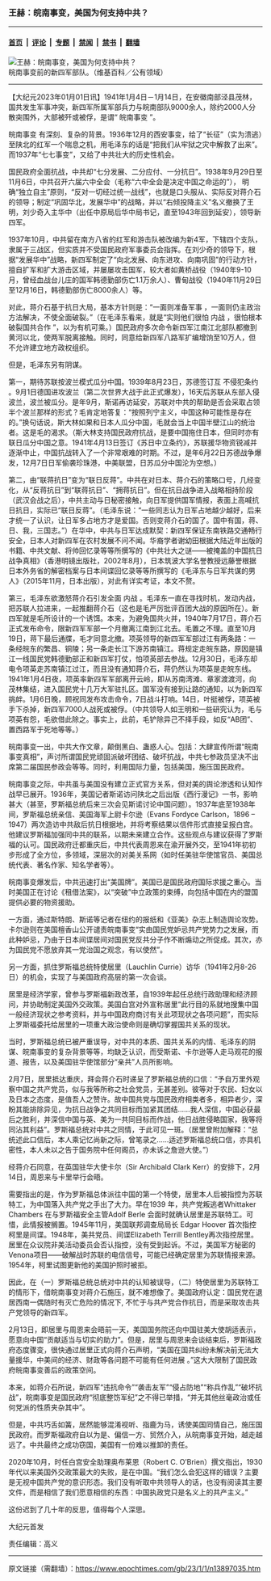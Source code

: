 ### 王赫：皖南事变，美国为何支持中共？

---

#### [首页](../../../..?n13897035) &nbsp;|&nbsp; [评论](../../../../../epoch-comment?n13897035) &nbsp;|&nbsp; [专题](../../../../../epoch-special?n13897035) &nbsp;|&nbsp; [禁闻](../../../../../epoch-news?n13897035) &nbsp;|&nbsp; [禁书](../../../../../books?n13897035) &nbsp;|&nbsp; [翻墙](https://github.com/gfw-breaker/nogfw/blob/master/README.md?n13897035)


<div><img alt="王赫：皖南事变，美国为何支持中共？" class="attachment-djy_600_400 size-djy_600_400 wp-post-image" src="https://i.epochtimes.com/assets/uploads/2021/04/id12898628-1941N4A-600x400-1.jpeg"/>
<div class="caption">
 皖南事变前的新四军部队。（维基百科／公有领域）
</div></div><hr/><div class="post_content" id="artbody" itemprop="articleBody">
 <!-- article content begin -->
 <p>
  【大纪元2023年01月01日讯】1941年1月4日－1月14日，在安徽南部泾县茂林，国共发生军事冲突，新四军所属军部兵力与皖南部队9000余人，除约2000人分散突围外，大部被歼或被俘，是谓“
  <ok href="https://www.epochtimes.com/gb/tag/%E7%9A%96%E5%8D%97%E4%BA%8B%E5%8F%98.html">
   皖南事变
  </ok>
  ”。
 </p>
 <p>
  <ok href="https://www.epochtimes.com/gb/tag/%E7%9A%96%E5%8D%97%E4%BA%8B%E5%8F%98.html">
   皖南事变
  </ok>
  有深刻、复杂的背景。1936年12月的西安事变，给了“长征”（实为溃逃）至陕北的红军一个喘息之机，用毛泽东的话是“把我们从牢狱之灾中解救了出来”。而1937年“七七事变”，又给了中共壮大的历史性机会。
 </p>
 <p>
  国民政府全面抗战，中共却“七分发展、二分应付、一分抗日”。1938年9月29日至11月6日，中共召开六届六中全会（毛称“六中全会是决定中国之命运的”）， 明确“独立自主”原则，“反对一切经过统一战线”，也就是口头服从、实际反对蒋介石的领导；制定“巩固华北，发展华中”的战略，并以“右倾投降主义”名义撤换了王明，刘少奇入主华中（出任中原局后华中局书记，直至1943年回到延安），领导新四军。
 </p>
 <p>
  1937年10月，中共留在南方八省的红军和游击队被改编为新4军，下辖四个支队，隶属于三战区，但实质并不受国民政府军事委员会指挥。在刘少奇的领导下，根据“发展华中”战略，新四军制定了“向北发展、向东进攻、向南巩固”的行动方针，擅自扩军和扩大游击区域，并屡屡攻击国军，较大者如黄桥战役（1940年9-10月，曾经血战台儿庄的国军韩德勤部伤亡1.1万余人）、曹甸战役（1940年11月29日至12月16日，韩德勤部伤亡8000余人）等。
 </p>
 <p>
  对此，蒋介石基于抗日大局，基本方针则是：“一面则准备军事 ，一面则仍主政治方法解决，不使全面破裂。”（在毛泽东看来，就是“实则他们很怕
  <ok href="https://www.epochtimes.com/gb/tag/%E5%86%85%E6%88%98.html">
   内战
  </ok>
  ，很怕根本破裂国共合作 ”，以为有机可乘。）国民政府多次命令新四军江南江北部队都撤到黄河以北，使两军脱离接触。同时，同意给新四军八路军扩编增饷至10万人，但不允许建立地方政权组织。
 </p>
 <p>
  但是，毛泽东另有阴谋。
 </p>
 <p>
  第一，期待苏联按波兰模式瓜分中国。1939年8月23日，苏德签订互
  <ok href="https://www.epochtimes.com/gb/tag/%E4%B8%8D%E4%BE%B5%E7%8A%AF%E6%9D%A1%E7%BA%A6.html">
   不侵犯条约
  </ok>
  。9月1日德国进攻波兰（第二次世界大战于此正式爆发），16天后苏联从东部入侵波兰，波兰被瓜分。是年9月，斯诺再访延安，苏联对中共的帮助是否会采取占领半个波兰那样的形式？毛肯定地答复：“按照列宁主义，中国这种可能性是存在的。”换句话说，斯大林如果和日本人瓜分中国，毛就会当上中国半壁江山的统治者。这是毛的渴求。（斯大林支持国民政府抗战，是要中国拖住日本，但同时亦有联日瓜分中国之意。1941年4月13日签订《苏日中立条约》，苏联援华物资锐减并逐渐中止，中国抗战转入了一个非常艰难的时期。不过，是年6月22日苏德战争爆发，12月7日日军偷袭珍珠港，中美联盟，日苏瓜分中国沦为空想。）
 </p>
 <p>
  第二，由“联蒋抗日”变为“联日反蒋”。中共在对日本、蒋介石的策略口号，几经变化，从“反蒋抗日”到“联蒋抗日”、“拥蒋抗日”。但在抗日战争进入战略相持阶段（武汉会战之后），中共主动与日秘密接触，向日军提供国军情报，表面上高喊抗日抗日，实际已“联日反蒋”。（毛泽东说：“一些同志认为日军占地越少越好，后来才统一了认识，让日军多占地方才是爱国。否则变蒋介石的国了。国中有国，蒋、日、我，三国志。”）在华中，中共与日军达成默契：新四军保证东南铁路交通畅行安全，日本人对新四军在农村发展不问不闻。华裔学者谢幼田根据大陆近年出版的书籍、中共文献、将帅回忆录等等所撰写的《中共壮大之谜——被掩盖的中国抗日战争真相》（香港明镜出版社，2002年8月），日本筑波大学名誉教授远藤誉根据日本外务省的解密档案与日本间谍回忆录等等所撰写的《毛泽东与日军共谋的男人》（2015年11月，日本出版），对此有详实考证，本文不赘。
 </p>
 <p>
  第三，毛泽东欲激怒蒋介石引发全面
  <ok href="https://www.epochtimes.com/gb/tag/%E5%86%85%E6%88%98.html">
   内战
  </ok>
  。毛泽东一直在寻找时机，发动内战，把苏联人拉进来，一起推翻蒋介石（这也是毛严厉批评百团大战的原因所在）。新四军就是毛所设计的一个诱饵。本来，为避免国共火并，1940年7月17日，蒋介石正式发布命令，限新四军军部一个月撤离江南到江北去。毛置之不理。直至10月19日，蒋下最后通牒，毛才同意北撤。项英领导的新四军军部过江有两条路：一条经皖东的繁昌、铜陵；另一条走长江下游苏南镇江。蒋规定走皖东路，原因是镇江一线国民党韩德勤部正和新四军打仗，怕项英部去参战。12月30日，毛泽东却电令项英走苏南镇江过江，而且没有通知蒋介石，蒋仍然认为项英是走皖东线。1941年1月4日夜，项英率新四军军部离开云岭，即从苏南湾滩、章家渡渡河，向茂林集结，进入国民党十几万大军驻扎区。国军没有接到让路的通知，以为新四军挑衅。1月6日晚，顾祝同发布攻击命令，7日战斗打响。14日，叶挺被俘，项英被手下杀掉，新四军7000人战死或被俘。（中共领导人如王明和一些研究认为，毛与项英有怨，毛欲借此除之。事实上，此前，毛铲除异己不择手段，如反“AB团”、置西路军于死地等等。）
 </p>
 <p>
  皖南事变一出，中共大作文章，颠倒黑白、蛊惑人心。包括：大肆宣传所谓“皖南事变真相”，声讨所谓国民党顽固派破坏团结、破坏抗战，中共七参政员坚决不出席第二届国民参政会等等。同时，利用国际力量，包括美国，施压国民政府。
 </p>
 <p>
  皖南事变之际，中共虽与美国没有建立正式官方关系，但对美的舆论渗透和认知作战早已展开。1936年，美国记者斯诺访问陕北之后出版《西行漫记》一书，影响甚大（甚至，罗斯福总统后来三次会见斯诺讨论中国问题）。1937年底至1938年间，罗斯福总统亲信、美国海军上尉卡尔逊（Evans Fordyce Carlson，1896 – 1947）两次造访中共敌后抗日根据地，并将考察结果以信件形式直接呈报白宫。他建议罗斯福加强同中共的联系，以期未来建立合作。这些观点与建议获得了罗斯福的认可。国民政府迁都重庆后，中共代表周恩来在渝开展外交，至1941年初初步形成了全方位，多领域，深层次的对美关系网（如时任美驻华使馆官员、美国总统代表、著名作家、知名学者等）。
 </p>
 <p>
  皖南事变爆发后，中共迅速打出“美国牌”。美国已是国民政府国际求援之重心。当时美国正在讨论《租借法案》，以“突破”中立政策的束缚，向包括中国在内的盟国提供必要的物资援助。
 </p>
 <p>
  一方面，通过斯特朗、斯诺等记者在纽约的报纸和《亚美》杂志上制造舆论攻势。卡尔逊则在美国檀香山公开谴责皖南事变“实由国民党妒忌共产党势力之发展，而此种妒忌，乃由于日本间谍居间对国民党反共分子作不断煽动之所促成。其次，亦为国民党不愿放弃其一党治国之观念，有以使然”。
 </p>
 <p>
  另一方面，抓住罗斯福总统特使居里（Lauchlin Currie）访华（1941年2月8-26日）的机会，实现了与美国政府高层的第一次会谈。
 </p>
 <p>
  居里是经济学家，曾参与罗斯福新政改革，自1939年起任总统行政助理和经济顾问，并协助制定美国外交政策。美国白宫对外宣称居里“此行目的系就地搜集中国一般经济现状之参考资料，并与中国政府商讨有关此项现状之各项问题”，而实际上罗斯福委托给居里的一项重大政治使命则是确切掌握国共关系的现状。
 </p>
 <p>
  当时，罗斯福总统已被严重误导，对中共的本质、国共关系的内情、毛泽东的阴谋、皖南事变的复杂背景等等，均缺乏认识，而受斯诺、卡尔逊等人走马观花的报道、报告，以及美国驻华使馆部分“亲共”人员所影响。
 </p>
 <p>
  2月7日，居里抵达重庆，拜会蒋介石时递呈了罗斯福总统的口信：“予自万里外观察中国之共产党员，似与我等所称之社会党员，无甚差别。彼等对于农民、妇女以及日本之态度，是值吾人之赞许。故中国共党与国民政府相类者多，相异者少，深盼其能排除异见，为抗日战争之共同目标而加紧其团结……我人深信，中国必获最后之胜利，并深信中国与英、美为一共同目标而作战，他日战胜侵略国家，我等将同沾其利益”。罗斯福总统对中共之同情，于此可见一斑。（居里曾附加解释：“总统述此口信后，本人乘记忆尚新之际，曾笔录之……适述罗斯福总统口信，亦具机密性，本人未以之告于国务院中任何阁员，亦未诉之詹逊大使。”）
 </p>
 <p>
  经蒋介石同意，在英国驻华大使卡尔（Sir Archibald Clark Kerr）的安排下，2月14日，周恩来与卡里举行会晤。
 </p>
 <p>
  需要指出的是，作为罗斯福总体派往中国的第一个特使，居里本人后被指控为苏联特工，为中国落入共产党之手出了大力。早在1939 年，共产党叛逃者Whittaker Chambers 在与罗斯福安全主管Adolf Berle 会面时就确认居里是苏联特工。可惜，此情报被搁置。1945年11月，美国联邦调查局局长 Edgar Hoover 首次指控柯里是间谍。1948年，美共党员、间谍Elizabeth Terrill Bentley再次指控居里。居里在众议院非美活动委员会否认指控，没有受到起诉。不过，美国军方秘密的Venona项目——破解战时苏联的电信信号，可能已经确定居里为苏联情报来源。1954年，柯里试图更新他的美国护照时被拒。
 </p>
 <p>
  因此，在（一）罗斯福总统总统对中共的认知被误导，（二）特使居里为苏联特工的情形下，借皖南事变对蒋介石施压，就不难想像了。美国政府认定：国民党在退居西南一偶随时有灭亡危险的情况下, 不忙于与共产党合作抗日，而是采取攻击共产党领导的新四军。
 </p>
 <p>
  2月13日，即居里与周恩来会晤前一天，美国国务院还向中国驻美大使胡适表示，愿意向中国“贡献适当与切实的助力”。但是，居里与周恩来会谈结束后，罗斯福政府态度骤变，很快通过居里正式向蒋介石声明，“美国在国共纠纷未解决前无法大量援华，中美间的经济、财政等各问题不可能有任何进展 。”这大大限制了国民政府皖南事变善后的政策空间。
 </p>
 <p>
  本来，如蒋介石所说，新四军“违抗命令”“袭击友军”“侵占防地”“称兵作乱”“破坏抗战”，皖南事变是国民政府“彻底整饬军纪”之不得已举措，“并无其他丝毫政治或任何党派的性质夹杂其中”。
 </p>
 <p>
  但是，中共巧舌如簧，居然能够混淆视听、指鹿为马，诱使美国同情自己，施压国民政府。而罗斯福政府自以为是、偏信一方、贸然介入，从皖南事变开始，越走越远了。中共最终之成功窃国，美国有一份难以推卸的责任。
 </p>
 <p>
  2020年10月，时任白宫安全助理奥布莱恩（Robert C. O’Brien）撰文指出，1930 年代以来美国外交政策最大的失败，是在中国。“我们怎么会犯这样的错误？主要是无视中国共产党的意识形态。我们没有听取中共领导人的话，也没有阅读其主要文件，而是相信了我们愿意相信的东西：中国执政党只是名义上的共产主义。”
 </p>
 <p>
  这份迟到了几十年的反思，值得每个人深思。
 </p>
 <p>
  大纪元首发
 </p>
 <p>
  责任编辑：高义
 </p>
 <!-- article content end -->
 <div id="below_article_ad">
 </div>
</div>


---

原文链接（需翻墙）：https://www.epochtimes.com/gb/23/1/1/n13897035.htm